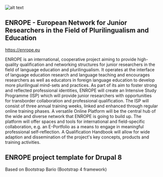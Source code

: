 ![alt text](https://enrope.eu/themes/contrib/enrope/img/enrope.png "ENROPE Project")

## ENROPE - European Network for Junior Researchers in the Field of Plurilingualism and Education

https://enrope.eu

ENROPE is an international, cooperative project aiming to provide high-quality qualification and networking structures for junior researchers in the field of language education and plurilingualism. It operates at the interface of language education research and language teaching and encourages researchers as well as educators in foreign language education to develop more plurilingual mind-sets and practices. As part of its aim to foster strong and reflected professional identities, ENROPE will create an Intensive Study Programme (ISP) which will provide junior researchers with opportunities for transborder collaboration and professional qualification. The ISP will consist of three annual training weeks, linked and enhanced through regular online training phases. A versatile Online Platform will be the central hub of the wide and diverse network that ENROPE is going to build up. The platform will offer spaces and tools for international and field-specific collaboration, e.g. an E-Portfolio as a means to engage in meaningful professional self-reflection. A Qualification Handbook will allow for wide adaption and dissemination of the project's key concepts, products and training activities.

## ENROPE project template for Drupal 8

Based on Bootstrap Bario (Bootstrap 4 framework)
